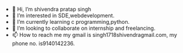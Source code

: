 - 👋 Hi, I’m shivendra pratap singh
- 👀 I’m interested in SDE,webdevelopment.
- 🌱 I’m currently learning c programming,python.
- 💞️ I’m looking to collaborate on internship and freelancing.
- 📫 How to reach me  my gmail is singh1718shivendragmail.com,  my phone no. is9140142236.

<!---
shivendra1718/shivendra1718 is a ✨ special ✨ repository because its `README.md` (this file) appears on your GitHub profile.
You can click the Preview link to take a look at your changes.
--->
